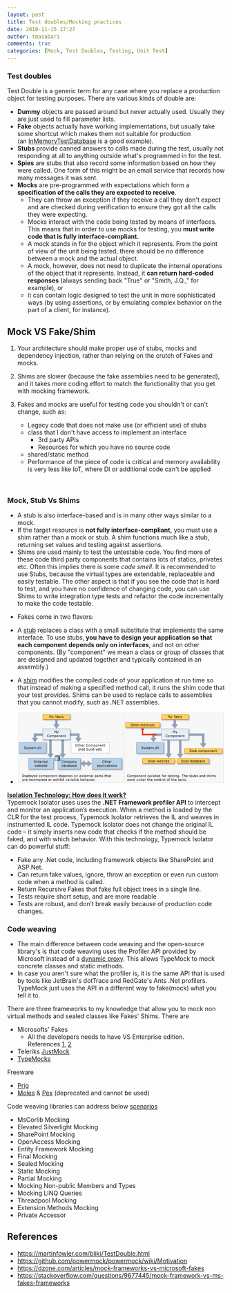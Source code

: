 ```yaml
---
layout: post
title: Test doubles/Mocking practices
date: 2018-11-15 17:27
author: tmasabari
comments: true
categories: [Mock, Test Doubles, Testing, Unit Test]
---
```

<!-- wp:heading {"level":3} -->
<h3>Test doubles</h3>
<!-- /wp:heading -->

<!-- wp:paragraph -->
<p>Test Double is a generic term for any case where you replace a production object for testing purposes. There are various kinds of double are:</p>
<!-- /wp:paragraph -->

<!-- wp:list -->
<ul><li><strong>Dummy</strong>&nbsp;objects are passed around but never actually used. Usually they are just used to fill parameter lists.</li><li><strong>Fake</strong>&nbsp;objects actually have working implementations, but usually take some shortcut which makes them not suitable for production (an&nbsp;<a href="https://martinfowler.com/bliki/InMemoryTestDatabase.html">InMemoryTestDatabase</a>&nbsp;is a good example).</li><li><strong>Stubs</strong>&nbsp;provide canned answers to calls made during the test, usually not responding at all to anything outside what's programmed in for the test.</li><li><strong>Spies</strong>&nbsp;are stubs that also record some information based on how they were called. One form of this might be an email service that records how many messages it was sent.</li><li><strong>Mocks</strong>&nbsp;are pre-programmed with expectations which form a <strong>specification of the calls they are expected to receive</strong>.
<ul><li>They can throw an exception if they receive a call they don't expect and are checked during verification to ensure they got all the calls they were expecting.</li><li>
Mocks interact with the code being tested by means of interfaces. This means that in order to use mocks for testing, you <strong>must write code that is fully interface-compliant.</strong>
</li><li>
A mock stands in for the object which it represents. From the point of view of the unit being tested, there should be no difference between a mock and the actual object.
</li><li>
A mock, however, does not need to duplicate the internal operations of the object that it represents. Instead, it <strong>can return hard-coded responses</strong> (always sending back "True" or "Smith, J.Q.," for example), or
</li><li>
it can contain logic designed to test the unit in more sophisticated ways (by using assertions, or by emulating complex behavior on the part of a client, for instance).
</li></ul>
</li></ul>
<!-- /wp:list -->

<h2>Mock VS Fake/Shim</h2>
<ol>
<li>
<p>Your architecture should make proper use of stubs, mocks and dependency injection, rather than relying on the crutch of Fakes and mocks.</p>
</li>
<li>Shims are slower (because the fake assemblies need to be generated), and it takes more coding effort to match the functionality that you get with mocking framework. </li>
<li>
<p>Fakes and mocks are useful for testing code you shouldn't or can't change, such as:</p>
<ul>
<li>Legacy code that does not make use (or efficient use) of stubs</li>
<li>class that I don't have access to implement an interface
<ul>
<li>3rd party APIs</li>
<li>Resources for which you have no source code</li>
</ul>
</li>
<li>shared/static method</li>
<li>Performance of the piece of code is critical and memory availability is very less like IoT, where DI or additional code can't be applied</li>
</ul>
</li>
</ol>
<p> </p>
<h3>Mock, Stub Vs Shims</h3>
<ul>
<li>A stub is also interface-based and is in many other ways similar to a mock.</li>
<li>If the target resource is <strong>not fully interface-compliant,</strong> you must use a shim rather than a mock or stub. A shim functions much like a stub, returning set values and testing against assertions.</li>
<li>Shims are used mainly to test the untestable code. You find more of these code third party components that contains lots of statics, privates etc. Often this implies there is some <em>code smell</em>. It is recommended to use Stubs, because the virtual types are extendable, replaceable and easily testable. The other aspect is that if you see the code that is hard to test, and you have no confidence of changing code, you can use Shims to write integration type tests and refactor the code incrementally to make the code testable.</li>
<li>
<p>Fakes come in two flavors:</p>
</li>
<li>
<p>A <a href="https://docs.microsoft.com/en-us/visualstudio/test/isolating-code-under-test-with-microsoft-fakes?view=vs-2017#get-started-with-stubs" data-linktype="self-bookmark">stub</a> replaces a class with a small substitute that implements the same interface. To use stubs,<strong> you have to design your application so that each component depends only on interfaces</strong>, and not on other components. (By "component" we mean a class or group of classes that are designed and updated together and typically contained in an assembly.)</p>
</li>
<li>
<p class="">A <a href="https://docs.microsoft.com/en-us/visualstudio/test/isolating-code-under-test-with-microsoft-fakes?view=vs-2017#get-started-with-shims" data-linktype="self-bookmark">shim</a> modifies the compiled code of your application at run time so that instead of making a specified method call, it runs the shim code that your test provides. Shims can be used to replace calls to assemblies that you cannot modify, such as .NET assemblies.</p>
</li>
<li>
<p id="JSzwzrl"><img class="alignnone size-full wp-image-1770 " src="/wp-content/uploads/2018/10/img_5bd312997a159.png" alt="" /></p>
</li>
</ul>
<p><!-- /wp:paragraph --><!-- wp:heading --><!-- /wp:list --><!-- wp:heading --></p>

<!-- wp:paragraph -->
<p><a href="http://www.typemock.com/unit-test-patterns-part-ii/"><strong>Isolation Technology: How does it work?</strong></a><br>Typemock Isolator uses uses&nbsp;the&nbsp;<strong>.NET Framework profiler API</strong>&nbsp;to intercept and monitor an application’s execution. When a method is loaded by the CLR for the test process, Typemock Isolator retrieves the IL and weaves in instrumented IL code.&nbsp;Typemock Isolator does not change the original IL code – it simply inserts new code that checks if the method should be faked, and with which behavior. With this technology, Typemock Isolator can do powerful stuff:</p>
<!-- /wp:paragraph -->

<!-- wp:list -->
<ul><li>Fake any .Net code, including framework objects like SharePoint and ASP.Net.</li><li>Can return fake values, ignore, throw an exception or even run custom code when a method is called.</li><li>Return Recursive Fakes that fake full object trees in a single line.</li><li>Tests require short setup, and are more readable</li><li>Tests are robust, and don’t break easily because of production code changes.</li></ul>
<!-- /wp:list -->

<!-- wp:heading {"level":3} -->
<h3>Code weaving</h3>
<!-- /wp:heading -->

<!-- wp:list -->
<ul><li>The main difference between code weaving and the open-source library's is that code weaving uses the Profiler API provided by Microsoft instead of a&nbsp;<a href="http://www.castleproject.org/dynamicproxy/index.html">dynamic proxy</a>. This allows TypeMock to mock concrete classes and static methods.</li><li>In case you aren't sure what the profiler is, it is the same API that is used by tools like JetBrain's dotTrace and RedGate's Ants .Net profilers. TypeMock just uses the API in a different way to fake(mock) what you tell it to.</li></ul>
<!-- /wp:list -->

<!-- wp:paragraph -->
<p>There are three frameworks to my knowledge that allow you to mock non virtual methods and sealed classes like Fakes' Shims. There are</p>
<!-- /wp:paragraph -->

<!-- wp:list -->
<ul><li>Microsofts' Fakes
<ul><li>All the developers needs to have VS Enterprise edition. <br>References <a href="https://visualstudio.uservoice.com/forums/330519-azure-devops-formerly-visual-studio-team-services/suggestions/3619488-provide-microsoft-fakes-with-all-visual-studio-edi">1</a>, <a href="https://social.msdn.microsoft.com/Forums/vstudio/en-US/5972a514-3c75-4a09-a48b-43d48b023a9d/fakesdll-can-be-referenced-in-vs-professional-and-updated-?forum=vsunittest">2</a></li></ul>
</li><li>Teleriks&nbsp;<a href="http://www.telerik.com/justmock%22JustMock%22">JustMock</a></li><li><a href="http://www.typemock.com/%22TypeMocks%22">TypeMocks</a></li></ul>
<!-- /wp:list -->

<!-- wp:paragraph -->
<p>Freeware</p>
<!-- /wp:paragraph -->

<!-- wp:list -->
<ul><li><a href="https://github.com/urasandesu/Prig">Prig</a></li><li><a href="https://www.microsoft.com/en-us/research/project/moles-isolation-framework-for-net/">Moles</a>&nbsp;&amp; <a href="https://www.microsoft.com/en-us/research/project/pex-and-moles-isolation-and-white-box-unit-testing-for-net/">Pex</a>&nbsp;(deprecated and cannot be used)</li></ul>
<!-- /wp:list -->

<!-- wp:paragraph -->
<p>Code weaving libraries can address below <a href="https://www.telerik.com/justmock/free-mocking">scenarios</a></p>
<!-- /wp:paragraph -->

<!-- wp:list -->
<ul><li>MsCorlib Mocking</li><li>Elevated Silverlight Mocking</li><li>SharePoint Mocking</li><li>OpenAccess Mocking</li><li>Entity Framework Mocking</li><li>Final Mocking</li><li>Sealed Mocking</li><li>Static Mocking</li><li>Partial Mocking</li><li>Mocking Non-public Members and Types</li><li>Mocking LINQ Queries</li><li>Threadpool Mocking</li><li>Extension Methods Mocking</li><li>Private Accessor</li></ul>
<!-- /wp:list -->

<!-- wp:heading -->
<h2>References</h2>
<!-- /wp:heading -->

<!-- wp:list -->
<ul><li><a href="https://martinfowler.com/bliki/TestDouble.html">https://martinfowler.com/bliki/TestDouble.html</a></li><li><a href="https://github.com/powermock/powermock/wiki/Motivation">https://github.com/powermock/powermock/wiki/Motivation</a></li><li><a href="https://dzone.com/articles/mock-frameworks-vs-microsoft-fakes">https://dzone.com/articles/mock-frameworks-vs-microsoft-fakes</a></li><li><a href="https://stackoverflow.com/questions/9677445/mock-framework-vs-ms-fakes-frameworks">https://stackoverflow.com/questions/9677445/mock-framework-vs-ms-fakes-frameworks</a></li></ul>
<!-- /wp:list -->
